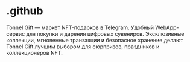 # .github
Tonnel Gift — маркет NFT-подарков в Telegram. Удобный WebApp-сервис для покупки и дарения цифровых сувениров. Эксклюзивные коллекции, мгновенные транзакции и безопасное хранение делают Tonnel Gift лучшим выбором для сюрпризов, праздников и коллекционеров NFT.
